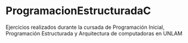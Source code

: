 # ProgramacionEstructuradaC
Ejercicios realizados durante la cursada de Programación Inicial, Programación Estructurada y Arquitectura de computadoras en UNLAM
